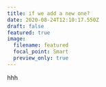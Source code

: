 ```yaml
---
title: if we add a new one?
date: 2020-08-24T12:10:17.550Z
draft: false
featured: true
image:
  filename: featured
  focal_point: Smart
  preview_only: true
---
```

hhh
